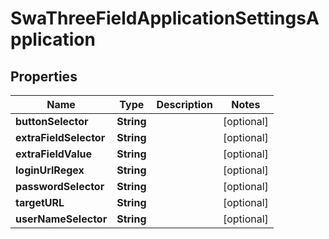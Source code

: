 

# SwaThreeFieldApplicationSettingsApplication


## Properties

| Name | Type | Description | Notes |
|------------ | ------------- | ------------- | -------------|
|**buttonSelector** | **String** |  |  [optional] |
|**extraFieldSelector** | **String** |  |  [optional] |
|**extraFieldValue** | **String** |  |  [optional] |
|**loginUrlRegex** | **String** |  |  [optional] |
|**passwordSelector** | **String** |  |  [optional] |
|**targetURL** | **String** |  |  [optional] |
|**userNameSelector** | **String** |  |  [optional] |



